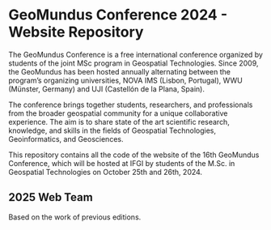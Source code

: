 # GeoMundus Conference 2024 - Website Repository
The GeoMundus Conference is a free international conference organized by students of the joint MSc program in Geospatial Technologies. Since 2009, the GeoMundus has been hosted annually alternating between the program’s organizing universities, NOVA IMS (Lisbon, Portugal), WWU (Münster, Germany) and UJI (Castellón de la Plana, Spain).

The conference brings together students, researchers, and professionals from the broader geospatial community for a unique collaborative experience. The aim is to share state of the art scientific research, knowledge, and skills in the fields of Geospatial Technologies, Geoinformatics, and Geosciences.

This repository contains all the code of the <Link href = "https://geomundus.org/2024/"> website of the 16th GeoMundus Conference</Link>, which will be hosted at IFGI by students of the M.Sc. in Geospatial Technologies on October 25th and 26th, 2024.

## 2025 Web Team

Based on the work of previous editions.